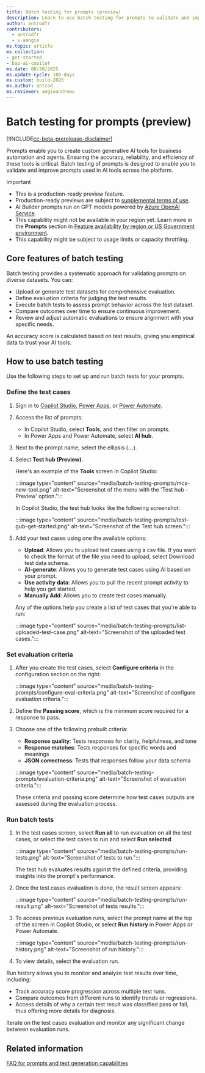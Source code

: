```yaml
---
title: Batch testing for prompts (preview)
description: Learn to use batch testing for prompts to validate and improve prompts used in AI tools across the platform.
author: antrodfr
contributors:
  - antrodfr
  - v-aangie
ms.topic: article
ms.collection: 
- get-started
- bap-ai-copilot
ms.date: 08/20/2025
ms.update-cycle: 180-days
ms.custom: build-2025
ms.author: antrod
ms.reviewer: angieandrews
---
```


# Batch testing for prompts (preview)

[!INCLUDE[cc-beta-prerelease-disclaimer](./includes/cc-beta-prerelease-disclaimer.md)]

Prompts enable you to create custom generative AI tools for business automation and agents. Ensuring the accuracy, reliability, and efficiency of these tools is critical. Batch testing of prompts is designed to enable you to validate and improve prompts used in AI tools across the platform.

> [!IMPORTANT]
>- This is a production-ready preview feature.
>- Production-ready previews are subject to [supplemental terms of use](https://go.microsoft.com/fwlink/?linkid=2189520).
>- AI Builder prompts run on GPT models powered by [Azure OpenAI Service](/azure/ai-services/openai/whats-new).
>- This capability might not be available in your region yet. Learn more in the **Prompts** section in [Feature availability by region or US Government environment](availability-region.md#prompts).
>- This capability might be subject to usage limits or capacity throttling.

## Core features of batch testing

Batch testing provides a systematic approach for validating prompts on diverse datasets. You can:

- Upload or generate test datasets for comprehensive evaluation.
- Define evaluation criteria for judging the test results.
- Execute batch tests to assess prompt behavior across the test dataset.
- Compare outcomes over time to ensure continuous improvement.
- Review and adjust automatic evaluations to ensure alignment with your specific needs.

An accuracy score is calculated based on test results, giving you empirical data to trust your AI tools.

## How to use batch testing

Use the following steps to set up and run batch tests for your prompts.

### Define the test cases

1. Sign in to [Copilot Studio](https://copilotstudio.microsoft.com), [Power Apps](https://make.powerapps.com), or [Power Automate](https://make.powerautomate.com).
1. Access the list of prompts:
   - In Copilot Studio, select **Tools**, and then filter on prompts.
   - In Power Apps and Power Automate, select **AI hub**.

1. Next to the prompt name, select the ellipsis (**...**).
1. Select **Test hub (Preview)**.

    Here's an example of the **Tools** screen in Copilot Studio:

    :::image type="content" source="media/batch-testing-prompts/mcs-new-tool.png" alt-text="Screenshot of the menu with the 'Test hub - Preview' option.":::

    In Copilot Studio, the test hub looks like the following screenshot:

    :::image type="content" source="media/batch-testing-prompts/test-gub-get-started.png" alt-text="Screenshot of the Test hub screen.":::

1. Add your test cases using one the available options:
   - **Upload**: Allows you to upload test cases using a csv file. If you want to check the format of the file you need to upload, select Download test data schema.
   - **AI-generate**: Allows you to generate test cases using AI based on your prompt.
   - **Use activity data**: Allows you to pull the recent prompt activity to help you get started.
   - **Manually Add**: Allows you to create test cases manually.

   Any of the options help you create a list of test cases that you're able to run:

   :::image type="content" source="media/batch-testing-prompts/list-uploaded-test-case.png" alt-text="Screenshot of the uploaded test cases.":::

### Set evaluation criteria

1. After you create the test cases, select **Configure criteria** in the configuration section on the right:

    :::image type="content" source="media/batch-testing-prompts/configure-eval-criteria.png" alt-text="Screenshot of configure evaluation criteria.":::

1. Define the **Passing score**, which is the minimum score required for a response to pass.

1. Choose one of the following prebuilt criteria:
    - **Response quality**: Tests responses for clarity, helpfulness, and tone
    - **Response matches**: Tests responses for specific words and meanings
    - **JSON correctness**: Tests that responses follow your data schema

    :::image type="content" source="media/batch-testing-prompts/evaluation-criteria.png" alt-text="Screenshot of evaluation criteria.":::

    These criteria and passing score determine how test cases outputs are assessed during the evaluation process.

### Run batch tests

1. In the test cases screen, select **Run all** to run evaluation on all the test cases, or select the test cases to run and select **Run selected**.

    :::image type="content" source="media/batch-testing-prompts/run-tests.png" alt-text="Screenshot of tests to run.":::

   The test hub evaluates results against the defined criteria, providing insights into the prompt's performance.

1. Once the test cases evaluation is done, the result screen appears:

    :::image type="content" source="media/batch-testing-prompts/run-result.png" alt-text="Screenshot of tests results.":::

1. To access previous evaluation runs, select the prompt name at the top of the screen in Copilot Studio, or select **Run history** in Power Apps or Power Automate.

    :::image type="content" source="media/batch-testing-prompts/run-history.png" alt-text="Screenshot of run history.":::

1. To view details, select the evaluation run.

Run history allows you to monitor and analyze test results over time, including:

- Track accuracy score progression across multiple test runs.
- Compare outcomes from different runs to identify trends or regressions.
- Access details of why a certain test result was classified pass or fail, thus offering more details for diagnosis.

Iterate on the test cases evaluation and monitor any significant change between evaluation runs.

## Related information

[FAQ for prompts and text generation capabilities](faqs-text-generation.md)
